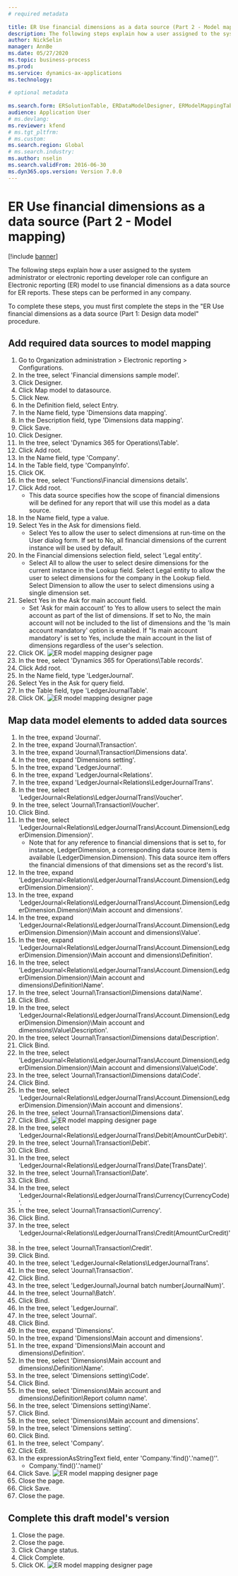 ```yaml
--- 
# required metadata 
 
title: ER Use financial dimensions as a data source (Part 2 - Model mapping)
description: The following steps explain how a user assigned to the system administrator or electronic reporting developer role can configure an Electronic reporting (ER) model to use financial dimensions as a data source for ER reports. 
author: NickSelin
manager: AnnBe 
ms.date: 05/27/2020
ms.topic: business-process 
ms.prod:  
ms.service: dynamics-ax-applications 
ms.technology:  
 
# optional metadata 
 
ms.search.form: ERSolutionTable, ERDataModelDesigner, ERModelMappingTable, ERModelMappingDesigner, ERExpressionDesignerFormula   
audience: Application User 
# ms.devlang:  
ms.reviewer: kfend
# ms.tgt_pltfrm:  
# ms.custom:  
ms.search.region: Global
# ms.search.industry: 
ms.author: nselin
ms.search.validFrom: 2016-06-30 
ms.dyn365.ops.version: Version 7.0.0 
---
```

# ER Use financial dimensions as a data source (Part 2 - Model mapping)

[!include [banner](../../includes/banner.md)]

The following steps explain how a user assigned to the system administrator or electronic reporting developer role can configure an Electronic reporting (ER) model to use financial dimensions as a data source for ER reports. These steps can be performed in any company.

To complete these steps, you must first complete the steps in the "ER Use financial dimensions as a data source (Part 1: Design data model" procedure.


## Add required data sources to model mapping
1. Go to Organization administration > Electronic reporting > Configurations.
2. In the tree, select 'Financial dimensions sample model'.
3. Click Designer.
4. Click Map model to datasource.
5. Click New.
6. In the Definition field, select Entry.
7. In the Name field, type 'Dimensions data mapping'.
8. In the Description field, type 'Dimensions data mapping'.
9. Click Save.
10. Click Designer.
11. In the tree, select 'Dynamics 365 for Operations\Table'.
12. Click Add root.
13. In the Name field, type 'Company'.
14. In the Table field, type 'CompanyInfo'.
15. Click OK.
16. In the tree, select 'Functions\Financial dimensions details'.
17. Click Add root.
    * This data source specifies how the scope of financial dimensions will be defined for any report that will use this model as a data source.  
18. In the Name field, type a value.
19. Select Yes in the Ask for dimensions field.
    * Select Yes to allow the user to select dimensions at run-time on the User dialog form. If set to No, all financial dimensions of the current instance will be used by default.  
20. In the Financial dimensions selection field, select 'Legal entity'.
    * Select All to allow the user to select desire dimensions for the current  instance in the Lookup field.  Select Legal entity to allow the user to select dimensions for the company in the Lookup field.  Select Dimension to allow the user to select dimensions using a single dimension set.  
21. Select Yes in the Ask for main account field.
    * Set 'Ask for main account' to Yes to allow users to select the main account as part of the list of dimensions.   If set to No, the main account will not be included to the list of dimensions and the 'Is main account mandatory' option is enabled. If "Is main account mandatory' is set to Yes, include the main account in the list of dimensions regardless of the user's selection.  
22. Click OK.
![ER model mapping designer page](../media/er-financial-dimensions-guides-model-mapping1.png)
23. In the tree, select 'Dynamics 365 for Operations\Table records'.
24. Click Add root.
25. In the Name field, type 'LedgerJournal'.
26. Select Yes in the Ask for query field.
27. In the Table field, type 'LedgerJournalTable'.
28. Click OK.
![ER model mapping designer page](../media/er-financial-dimensions-guides-model-mapping2.png)

## Map data model elements to added data sources
1. In the tree, expand 'Journal'.
2. In the tree, expand 'Journal\Transaction'.
3. In the tree, expand 'Journal\Transaction\Dimensions data'.
4. In the tree, expand 'Dimensions setting'.
5. In the tree, expand 'LedgerJournal'.
6. In the tree, expand 'LedgerJournal\<Relations'.
7. In the tree, expand 'LedgerJournal\<Relations\LedgerJournalTrans'.
8. In the tree, select 'LedgerJournal\<Relations\LedgerJournalTrans\Voucher'.
9. In the tree, select 'Journal\Transaction\Voucher'.
10. Click Bind.
11. In the tree, select 'LedgerJournal\<Relations\LedgerJournalTrans\Account.Dimension(LedgerDimension.Dimension)'.
    * Note that for any reference to financial dimensions that is set to, for instance, LedgerDimension, a corresponding data source item is available (LedgerDimension.Dimension). This data source item offers the financial dimensions of that dimensions set as the record's list.  
12. In the tree, expand 'LedgerJournal\<Relations\LedgerJournalTrans\Account.Dimension(LedgerDimension.Dimension)'.
13. In the tree, expand 'LedgerJournal\<Relations\LedgerJournalTrans\Account.Dimension(LedgerDimension.Dimension)\Main account and dimensions'.
14. In the tree, expand 'LedgerJournal\<Relations\LedgerJournalTrans\Account.Dimension(LedgerDimension.Dimension)\Main account and dimensions\Value'.
15. In the tree, expand 'LedgerJournal\<Relations\LedgerJournalTrans\Account.Dimension(LedgerDimension.Dimension)\Main account and dimensions\Definition'.
16. In the tree, select 'LedgerJournal\<Relations\LedgerJournalTrans\Account.Dimension(LedgerDimension.Dimension)\Main account and dimensions\Definition\Name'.
17. In the tree, select 'Journal\Transaction\Dimensions data\Name'.
18. Click Bind.
19. In the tree, select 'LedgerJournal\<Relations\LedgerJournalTrans\Account.Dimension(LedgerDimension.Dimension)\Main account and dimensions\Value\Description'.
20. In the tree, select 'Journal\Transaction\Dimensions data\Description'.
21. Click Bind.
22. In the tree, select 'LedgerJournal\<Relations\LedgerJournalTrans\Account.Dimension(LedgerDimension.Dimension)\Main account and dimensions\Value\Code'.
23. In the tree, select 'Journal\Transaction\Dimensions data\Code'.
24. Click Bind.
25. In the tree, select 'LedgerJournal\<Relations\LedgerJournalTrans\Account.Dimension(LedgerDimension.Dimension)\Main account and dimensions'.
26. In the tree, select 'Journal\Transaction\Dimensions data'.
27. Click Bind.
![ER model mapping designer page](../media/er-financial-dimensions-guides-model-mapping3.png)
28. In the tree, select 'LedgerJournal\<Relations\LedgerJournalTrans\Debit(AmountCurDebit)'.
29. In the tree, select 'Journal\Transaction\Debit'.
30. Click Bind.
31. In the tree, select 'LedgerJournal\<Relations\LedgerJournalTrans\Date(TransDate)'.
32. In the tree, select 'Journal\Transaction\Date'.
33. Click Bind.
34. In the tree, select 'LedgerJournal\<Relations\LedgerJournalTrans\Currency(CurrencyCode)'.
35. In the tree, select 'Journal\Transaction\Currency'.
36. Click Bind.
37. In the tree, select 'LedgerJournal\<Relations\LedgerJournalTrans\Credit(AmountCurCredit)'.
38. In the tree, select 'Journal\Transaction\Credit'.
39. Click Bind.
40. In the tree, select 'LedgerJournal\<Relations\LedgerJournalTrans'.
41. In the tree, select 'Journal\Transaction'.
42. Click Bind.
43. In the tree, select 'LedgerJournal\Journal batch number(JournalNum)'.
44. In the tree, select 'Journal\Batch'.
45. Click Bind.
46. In the tree, select 'LedgerJournal'.
47. In the tree, select 'Journal'.
48. Click Bind.
49. In the tree, expand 'Dimensions'.
50. In the tree, expand 'Dimensions\Main account and dimensions'.
51. In the tree, expand 'Dimensions\Main account and dimensions\Definition'.
52. In the tree, select 'Dimensions\Main account and dimensions\Definition\Name'.
53. In the tree, select 'Dimensions setting\Code'.
54. Click Bind.
55. In the tree, select 'Dimensions\Main account and dimensions\Definition\Report column name'.
56. In the tree, select 'Dimensions setting\Name'.
57. Click Bind.
58. In the tree, select 'Dimensions\Main account and dimensions'.
59. In the tree, select 'Dimensions setting'.
60. Click Bind.
61. In the tree, select 'Company'.
62. Click Edit.
63. In the expressionAsStringText field, enter 'Company.'find()'.'name()''.
    * Company.'find()'.'name()'  
64. Click Save.
![ER model mapping designer page](../media/er-financial-dimensions-guides-model-mapping4.png)
65. Close the page.
66. Click Save.
67. Close the page.

## Complete this draft model's version
1. Close the page.
2. Close the page.
3. Click Change status.
4. Click Complete.
5. Click OK.
![ER model mapping designer page](../media/er-financial-dimensions-guides-model-mapping5.png)
